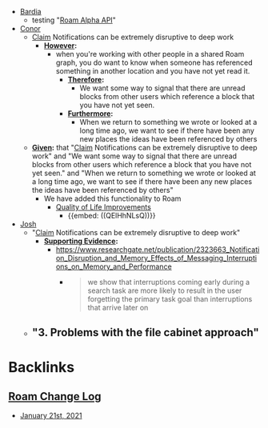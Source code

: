 - [Bardia](<Bardia.md>)
    - testing "[Roam Alpha API](<Roam Alpha API.md>)"
- [Conor](<Conor.md>)
    - [Claim](<Claim.md>) Notifications can be extremely disruptive to deep work
        - **[However](<However.md>):**
            - when you're working with other people in a shared Roam graph, you do want to know when someone has referenced something in another location and you have not yet read it.
                - **[Therefore](<Therefore.md>):**
                    - We want some way to signal that there are unread blocks from other users which reference a block that you have not yet seen.
                - **[Furthermore](<Furthermore.md>):**
                    - When we return to something we wrote or looked at a long time ago, we want to see if there have been any new places the ideas have been referenced by others
    - **[Given](<Given.md>):** that "[Claim](<Claim.md>) Notifications can be extremely disruptive to deep work" and "We want some way to signal that there are unread blocks from other users which reference a block that you have not yet seen." and "When we return to something we wrote or looked at a long time ago, we want to see if there have been any new places the ideas have been referenced by others"
        - We have added this functionality to Roam
            - [Quality of Life Improvements](<Quality of Life Improvements.md>)
                - {{embed: ((QElHhNLsQ))}}
- [Josh](<Josh.md>)
    - "[Claim](<Claim.md>) Notifications can be extremely disruptive to deep work"
        - **[Supporting Evidence](<Supporting Evidence.md>):**
            - https://www.researchgate.net/publication/2323663_Notification_Disruption_and_Memory_Effects_of_Messaging_Interruptions_on_Memory_and_Performance
                - > we show that interruptions coming early during a search task are more likely to result in the user forgetting the primary task goal than interruptions that arrive later on
    - "**3.   Problems with the file cabinet approach**"
        - 

# Backlinks
## [Roam Change Log](<Roam Change Log.md>)
- [January 21st, 2021](<January 21st, 2021.md>)

